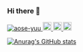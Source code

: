 ### Hi there 👋

<p align="left">
  <a href="https://github.com/aose-yuu/aose-yuu/">
    <img src="https://komarev.com/ghpvc/?username=aose-yuu" alt="aose-yuu" />
  </a>
  <a href="http://twitter.com/aose_developer">
    <img height="20" src="https://img.shields.io/twitter/follow/aose_developer?label=Twitter&logo=twitter&style=flat" />
  </a>
  <a href="https://github.com/aose-yuu">
    <img height="20" src="https://img.shields.io/github/followers/aose-yuu?label=follow&logo=github&style=flat" />
  </a>
  <a href="http://qiita.com/aose-yuu">
    <img height="20" src="https://qiita-badge.apiapi.app/s/aose-yuu/posts.svg" />
  </a>
</p>

[![Anurag's GitHub stats](https://github-readme-stats.vercel.app/api?username=aose-yuu&show=reviews,discussions_started,discussions_answered,prs_merged,prs_merged_percentage&show_icons=true&theme=tokyonight)](https://github.com/aose-yuu/github-readme-stats)
